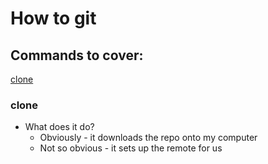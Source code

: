# How to git

## Commands to cover:
[clone](#clone)

### <a name="clone"></a> clone

* What does it do?
    * Obviously - it downloads the repo onto my computer
    * Not so obvious - it sets up the remote for us

